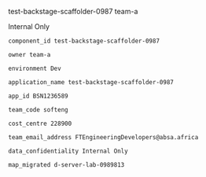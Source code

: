 test-backstage-scaffolder-0987
team-a

Internal Only


    component_id test-backstage-scaffolder-0987

    owner team-a

    environment Dev

    application_name test-backstage-scaffolder-0987

    app_id BSN1236589

    team_code softeng

    cost_centre 228900

    team_email_address FTEngineeringDevelopers@absa.africa

    data_confidentiality Internal Only

    map_migrated d-server-lab-0989813


